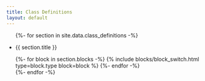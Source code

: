 ```yaml
---
title: Class Definitions
layout: default
---
```

<div class="ClassDefinitions pt2">

  <ul class="list-reset">
    {%- for section in site.data.class_definitions -%}
      <li class="ClassDefinitions__section clearfix founders-grotesk color-gray pb3" data-section id="{{ section.target_id }}">
        <div class="col col-12 py1 lg:col-3 lg:py0">
          <p class="font-size-xs uppercase color-gray">
            {{ section.title }}
          </p>
        </div>
        <div class="col col-12 lg:col-9">
          {%- for block in section.blocks -%}
              {% include blocks/block_switch.html type=block.type block=block %}
          {%- endfor -%}
        </div>
      </li>
    {%- endfor -%}
  </ul>

</div>
